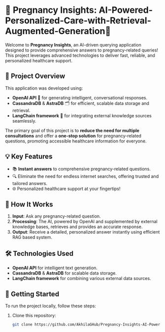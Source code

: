 # 🤰 Pregnancy Insights: AI-Powered-Personalized-Care-with-Retrieval-Augmented-Generation🌟

Welcome to **Pregnancy Insights**, an AI-driven querying application designed to provide comprehensive answers to pregnancy-related queries! This project leverages advanced technologies to deliver fast, reliable, and personalized healthcare support. 

## 🌟 Project Overview
This application was developed using:
- **OpenAI API** 🤖 for generating intelligent, conversational responses.
- **CassandraDB** & **AstraDB** 🗂️ for efficient, scalable data storage and retrieval.
- **LangChain framework** 🔗 for integrating external knowledge sources seamlessly.

The primary goal of this project is to **reduce the need for multiple consultations** and offer a **one-stop solution** for pregnancy-related questions, promoting accessible healthcare information for everyone. 

## 💡 Key Features
- 📚 **Instant answers** to comprehensive pregnancy-related questions.
- 🔍 Eliminate the need for endless internet searches, offering trusted and tailored answers.
- 🌐 Personalized healthcare support at your fingertips!

## 📓 How It Works
1. **Input**: Ask any pregnancy-related question.
2. **Processing**: The AI, powered by OpenAI and supplemented by external knowledge bases, retrieves and provides an accurate response.
3. **Output**: Receive a detailed, personalized answer instantly using efficient RAG based system.

## 🛠️ Technologies Used
- **OpenAI API** for intelligent text generation.
- **CassandraDB** & **AstraDB** for scalable data storage.
- **LangChain framework** for combining various external data sources.

## 🚀 Getting Started
To run the project locally, follow these steps:
1. Clone this repository:
   ```bash
   git clone https://github.com/AkhilaGHub/Pregnancy-Insights-AI-Powered-Personalized-Care-with-Retrieval-Augmented-Generation.git


